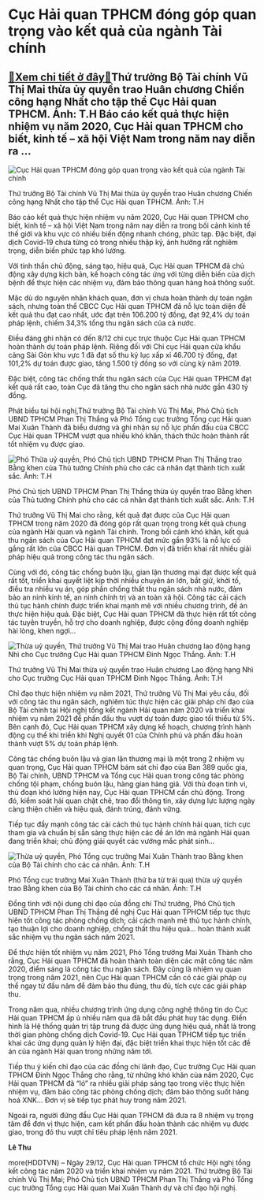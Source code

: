 Cục Hải quan TPHCM đóng góp quan trọng vào kết quả của ngành Tài chính
======================================================================

[:gift:Xem chi tiết ở đây:gift:](https://hddtvn.com/cuc-hai-quan-tphcm-dong-gop-quan-trong-vao-ket-qua-cua-nganh-tai-chinh/)Thứ trưởng Bộ Tài chính Vũ Thị Mai thừa ủy quyền trao Huân chương Chiến công hạng Nhất cho tập thể Cục Hải quan TPHCM. Ảnh: T.H Báo cáo kết quả thực hiện nhiệm vụ năm 2020, Cục Hải quan TPHCM cho biết, kinh tế – xã hội Việt Nam trong năm nay diễn ra …
-----------------------------------------------------------------------------------------------------------------------------------------------------------------------------------------------------------------------------------------------------------





![Cục Hải quan TPHCM đóng góp quan trọng vào kết quả của ngành Tài chính](https://hddtvn.com/wp-content/uploads/2021/01/2821_IMG_9746.jpg "Cục Hải quan TPHCM đóng góp quan trọng vào kết quả của ngành Tài chính")


Thứ trưởng Bộ Tài chính Vũ Thị Mai thừa ủy quyền trao Huân chương Chiến công hạng Nhất cho tập thể Cục Hải quan TPHCM. Ảnh: T.H



Báo cáo kết quả thực hiện nhiệm vụ năm 2020, Cục Hải quan TPHCM cho biết, kinh tế – xã hội Việt Nam trong năm nay diễn ra trong bối cảnh kinh tế thế giới và khu vực có nhiều biến động nhanh chóng, phức tạp. Đặc biệt, đại dịch Covid-19 chưa từng có trong nhiều thập kỷ, ảnh hưởng rất nghiêm trọng, diễn biến phức tạp khó lường.


Với tinh thần chủ động, sáng tạo, hiệu quả, Cục Hải quan TPHCM đã chủ động xây dựng kịch bản, kế hoạch công tác ứng với từng diễn biến của dịch bệnh để thực hiện các nhiệm vụ, đảm bảo thông quan hàng hoá thông suốt.


Mặc dù do nguyên nhân khách quan, đơn vị chưa hoàn thành dự toán ngân sách, nhưng toàn thể CBCC Cục Hải quan TPHCM đã nỗ lực toàn diện để kết quả thu đạt cao nhất, ước đạt trên 106.200 tỷ đồng, đạt 92,4% dự toán pháp lệnh, chiếm 34,3% tổng thu ngân sách của cả nước.


Điều đáng ghi nhận có đến 8/12 chi cục trực thuộc Cục Hải quan TPHCM hoàn thành dự toán pháp lệnh. Riêng đối với Chi cục Hải quan cửa khẩu cảng Sài Gòn khu vực 1 đã đạt số thu kỷ lục xấp xỉ 46.700 tỷ đồng, đạt 101,2% dự toán được giao, tăng 1.500 tỷ đồng so với cùng kỳ năm 2019.


Đặc biệt, công tác chống thất thu ngân sách của Cục Hải quan TPHCM đạt kết quả rất cao, toàn Cục đã tăng thu cho ngân sách nhà nước gần 430 tỷ đồng.


Phát biểu tại hội nghị,Thứ trưởng Bộ Tài chính Vũ Thị Mai, Phó Chủ tịch UBND TPHCM Phan Thị Thắng và Phó Tổng cục trưởng Tổng cục Hải quan Mai Xuân Thành đã biểu dương và ghi nhận sự nỗ lực phấn đấu của CBCC Cục Hải quan TPHCM vượt qua nhiều khó khăn, thách thức hoàn thành rất tốt nhiệm vụ được giao.





![Phó Thừa uỷ quyền, Phó Chủ tịch UBND TPHCM Phan Thị Thắng  trao Bằng khen của Thủ tướng Chính phủ cho các cá nhân đạt thành tích xuất sắc. Ảnh: T.H](https://hddtvn.com/wp-content/uploads/2021/01/2759_IMG_9761.jpg "Phó Thừa uỷ quyền, Phó Chủ tịch UBND TPHCM Phan Thị Thắng  trao Bằng khen của Thủ tướng Chính phủ cho các cá nhân đạt thành tích xuất sắc. Ảnh: T.H")


Phó Chủ tịch UBND TPHCM Phan Thị Thắng thừa ủy quyền trao Bằng khen của Thủ tướng Chính phủ cho các cá nhân đạt thành tích xuất sắc. Ảnh: T.H



Thứ trưởng Vũ Thị Mai cho rằng, kết quả đạt được của Cục Hải quan TPHCM trong năm 2020 đã đóng góp rất quan trọng trong kết quả chung của ngành Hải quan và ngành Tài chính. Trong bối cảnh khó khăn, kết quả thu ngân sách của Cục Hải quan TPHCM đạt mức gần 93% là nỗ lực cố gắng rất lớn của CBCC Hải quan TPHCM. Đơn vị đã triển khai rất nhiều giải pháp hiệu quả trong công tác thu ngân sách.


Cùng với đó, công tác chống buôn lậu, gian lận thương mại đạt được kết quả rất tốt, triển khai quyết liệt kịp thời nhiều chuyên án lớn, bắt giữ, khởi tố, điều tra nhiều vụ án, góp phần chống thất thu ngân sách nhà nước, đảm bảo an ninh kinh tế, an ninh chính trị và an toàn xã hội. Công tác cải cách thủ tục hành chính được triển khai mạnh mẽ với nhiều chương trình, đề án thực hiện hiệu quả. Đặc biệt, Cục Hải quan TPHCM đã thực hiện rất tốt công tác tuyên truyền, hỗ trợ cho doanh nghiệp, được cộng đồng doanh nghiệp hài lòng, khen ngợi…





![Thừa uỷ quyền, Thứ trưởng Vũ Thị Mai trao Huân chương lao động hạng Nhì cho Cục trưởng Cục Hải quan TPHCM Đinh Ngọc Thắng. Ảnh: T.H](https://hddtvn.com/wp-content/uploads/2021/01/3537_IMG_9758.jpg "Thừa uỷ quyền, Thứ trưởng Vũ Thị Mai trao Huân chương lao động hạng Nhì cho Cục trưởng Cục Hải quan TPHCM Đinh Ngọc Thắng. Ảnh: T.H")


Thứ trưởng Vũ Thị Mai thừa uỷ quyền trao Huân chương Lao động hạng Nhì cho Cục trưởng Cục Hải quan TPHCM Đinh Ngọc Thắng. Ảnh: T.H



Chỉ đạo thực hiện nhiệm vụ năm 2021, Thứ trưởng Vũ Thị Mai yêu cầu, đối với công tác thu ngân sách, nghiêm túc thực hiện các giải pháp chỉ đạo của Bộ Tài chính tại Hội nghị tổng kết ngành Hải quan năm 2020 và triển khai nhiệm vụ năm 2021 để phấn đấu thu vượt dự toán được giao tối thiểu từ 5%. Bên cạnh đó, Cục Hải quan TPHCM xây dựng kế hoạch, chương trình hành động cụ thể khi triển khi Nghị quyết 01 của Chính phủ và phấn đấu hoàn thành vượt 5% dự toán pháp lệnh.


Công tác chống buôn lậu và gian lận thương mại là một trong 2 nhiệm vụ quan trọng, Cục Hải quan TPHCM bám sát chỉ đạo của Ban 389 quốc gia, Bộ Tài chính, UBND TPHCM và Tổng cục Hải quan trong công tác phòng chống tội phạm, chống buôn lậu, hàng gian hàng giả. Với thủ đoạn tinh vi, thủ đoạn khó lường hiện nay, Cục Hải quan TPHCM cần chủ động. Trong đó, kiểm soát hải quan chặt chẽ, trao đổi thông tin, xây dựng lực lượng ngày càng thiện chiến và hiệu quả, đánh trúng, đánh vững.


Tiếp tục đẩy mạnh công tác cải cách thủ tục hành chính hải quan, tích cực tham gia và chuẩn bị sẵn sàng thực hiện các đề án lớn mà ngành Hải quan đang triển khai; chủ động giải quyết các vướng mắc phát sinh…





![Thừa uỷ quyền, Phó Tổng cục trưởng Mai Xuân Thành trao Bằng khen của Bộ Tài chính cho các cá nhân. Ảnh: T.H](https://hddtvn.com/wp-content/uploads/2021/01/2624_IMG_9763.jpg "Thừa uỷ quyền, Phó Tổng cục trưởng Mai Xuân Thành trao Bằng khen của Bộ Tài chính cho các cá nhân. Ảnh: T.H")


Phó Tổng cục trưởng Mai Xuân Thành (thứ ba từ trái qua) thừa uỷ quyền trao Bằng khen của Bộ Tài chính cho các cá nhân. Ảnh: T.H



Đồng tình với nội dung chỉ đạo của đồng chí Thứ trưởng, Phó Chủ tịch UBND TPHCM Phan Thị Thắng đề nghị Cục Hải quan TPHCM tiếp tục thực hiện tốt công tác phòng chống dịch; cải cách mạnh mẽ thủ tục hành chính, tạo thuận lợi cho doanh nghiệp, chống thất thu hiệu quả… hoàn thành xuất sắc nhiệm vụ thu ngân sách năm 2021.


Để thực hiện tốt nhiệm vụ năm 2021, Phó Tổng trưởng Mai Xuân Thành cho rằng, Cục Hải quan TPHCM đã hoàn thành toàn diện các mặt công tác năm 2020, điểm sáng là công tác thu ngân sách. Đây cũng là nhiệm vụ quan trọng trong năm 2021, nên Cục Hải quan TPHCM cần có các giải pháp cụ thể ngay từ đầu năm để đảm bảo thu đúng, thu đủ, tích cực các giải pháp thu.


Trong năm qua, nhiều chương trình ứng dụng công nghệ thông tin do Cục Hải quan TPHCM ấp ủ nhiều năm qua đã bắt đầu phát huy tác dụng. Điển hình là Hệ thống quản trị tập trung đã được ứng dụng hiệu quả, nhất là trong thời gian phòng chống dịch Covid-19. Cục Hải quan TPHCM tiếp tục triển khai các ứng dụng quản lý hiện đại, đặc biệt triển khai thực hiện tốt các đề án của ngành Hải quan trong những năm tới.


Tiếp thu ý kiến chỉ đạo của các đồng chí lãnh đạo, Cục trưởng Cục Hải quan TPHCM Đinh Ngọc Thắng cho rằng, từ những khó khăn của năm 2020, Cục Hải quan TPHCM đã “ló” ra nhiều giải pháp sáng tạo trong việc thực hiện nhiệm vụ, đảm bảo công tác phòng chống dịch; đảm bảo thông suốt hàng hoá XNK… Đơn vị sẽ tiếp tục phát huy trong năm 2021.


Ngoài ra, người đứng đầu Cục Hải quan TPHCM đã đưa ra 8 nhiệm vụ trọng tâm để đơn vị thực hiện, cam kết phấn đấu hoàn thành các nhiệm vụ được giao, trong đó thu vượt chỉ tiêu pháp lệnh năm 2021.




**Lê Thu**



more(HDDTVN) – Ngày 29/12, Cục Hải quan TPHCM tổ chức Hội nghị tổng kết công tác năm 2020 và triển khai nhiệm vụ năm 2021. Thứ trưởng Bộ Tài chính Vũ Thị Mai; Phó Chủ tịch UBND TPHCM Phan Thị Thắng và Phó Tổng cục trưởng Tổng cục Hải quan Mai Xuân Thành dự và chỉ đạo hội nghị.

